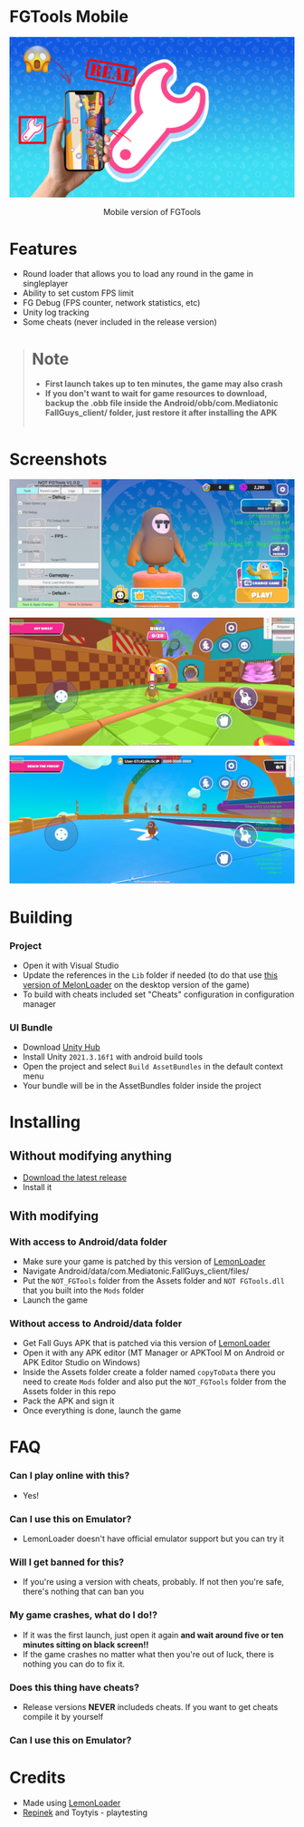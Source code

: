 # FGTools Mobile

![Logo](Assets/GitHubImages/FGToolsMSplash.png)

<p align="center">Mobile version of FGTools</p>

# Features
- Round loader that allows you to load any round in the game in singleplayer
- Ability to set custom FPS limit
- FG Debug (FPS counter, network statistics, etc)
- Unity log tracking
- Some cheats (never included in the release version)

> # Note
>
> - <b>First launch takes up to ten minutes, the game may also crash</b>
> - <b>If you don't want to wait for game resources to download, backup the .obb file inside the Android/obb/com.Mediatonic FallGuys_client/ folder, just restore it after installing the APK</b>
<br><br>

# Screenshots

![Screenshot](Assets/GitHubImages/S1.png)

![Screenshot](Assets/GitHubImages/S2.png)

![Screenshot](Assets/GitHubImages/S3.png)

# Building

### Project
- Open it with Visual Studio
- Update the references in the `Lib` folder if needed (to do that use [this version of MelonLoader](https://github.com/LavaGang/MelonLoader/releases/tag/v0.5.7) on the desktop version of the game)
- To build with cheats included set "Cheats" configuration in configuration manager

### UI Bundle
- Download [Unity Hub](https://unity.com/unity-hub)
- Install Unity `2021.3.16f1` with android build tools 
- Open the project and select `Build AssetBundles` in the default context menu
- Your bundle will be in the AssetBundles folder inside the project

# Installing
## Without modifying anything 
- [Download the latest release](https://github.com/floyzi/FGToolsMobile/releases/latest)
- Install it 

## With modifying 
### With access to Android/data folder
- Make sure your game is patched by this version of [LemonLoader](https://github.com/LemonLoader/MelonLoader_057/releases/tag/0.2.0.1) 
- Navigate Android/data/com.Mediatonic.FallGuys_client/files/
- Put the `NOT_FGTools` folder from the Assets folder and `NOT FGTools.dll` that you built into the `Mods` folder 
- Launch the game

### Without access to Android/data folder
- Get Fall Guys APK that is patched via this version of [LemonLoader](https://github.com/LemonLoader/MelonLoader_057/releases/tag/0.2.0.1) 
- Open it with any APK editor (MT Manager or APKTool M on Android or APK Editor Studio on Windows)
- Inside the Assets folder create a folder named `copyToData` there you need to create `Mods` folder and also put the `NOT_FGTools` folder from the Assets folder in this repo 
- Pack the APK and sign it
- Once everything is done, launch the game

# FAQ
### Can I play online with this?
- Yes!
### Can I use this on Emulator?
- LemonLoader doesn't have official emulator support but you can try it
### Will I get banned for this?
- If you're using a version with cheats, probably. If not then you're safe, there's nothing that can ban you
### My game crashes, what do I do!?
- If it was the first launch, just open it again <b>and wait around five or ten minutes sitting on black screen!!</b>
- If the game crashes no matter what then you're out of luck, there is nothing you can do to fix it.
### Does this thing have cheats?
- Release versions **NEVER** includeds cheats. If you want to get cheats compile it by yourself
### Can I use this on Emulator?

# Credits
- Made using [LemonLoader](https://github.com/LemonLoader/MelonLoader_057)
- [Repinek](https://github.com/repinek) and Toytyis - playtesting
